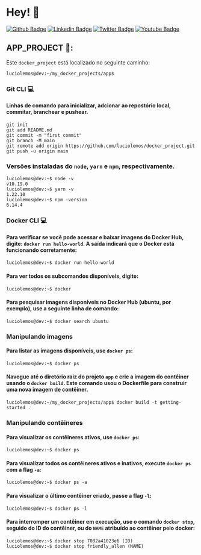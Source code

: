 # Hey! 👤

[![Github Badge](https://img.shields.io/badge/-Github-000?style=flat-square&logo=Github&logoColor=white&link=https://github.com/luciolemos)](https://github.com/luciolemos)
[![Linkedin Badge](https://img.shields.io/badge/-LinkedIn-blue?style=flat-square&logo=Linkedin&logoColor=white&link=https://www.linkedin.com/in/lucio-lemos-a550441a1/)](https://www.linkedin.com/in/lucio-lemos-a550441a1/)
[![Twitter Badge](https://img.shields.io/badge/-Twitter-1ca0f1?style=flat-square&labelColor=1ca0f1&logo=twitter&logoColor=white&link=https://twitter.com/lucciolemos)](https://twitter.com/lucciolemos)
[![Youtube Badge](https://img.shields.io/badge/-YouTube-ff0000?style=flat-square&labelColor=ff0000&logo=youtube&logoColor=white&link=https://studio.youtube.com/channel/UCrNM1nr2nw0lSqMD10m6rLw)](#)
## APP_PROJECT 📌:
Este `docker_project` está localizado no seguinte caminho:

    luciolemos@dev:~/my_docker_projects/app$
### Git CLI 💻
#### Linhas de comando para inicializar, adcionar ao repostório local, commitar, branchear e pushear.
    git init
    git add README.md
    git commit -m "first commit"
    git branch -M main
    git remote add origin https://github.com/luciolemos/docker_project.git
    git push -u origin main

### Versões instaladas do `node`, `yarn` e `npm`, respectivamente.
    luciolemos@dev:~$ node -v
    v10.19.0
    luciolemos@dev:~$ yarn -v
    1.22.10
    luciolemos@dev:~$ npm -version
    6.14.4
### Docker CLI 💻
#### Para verificar se você pode acessar e baixar imagens do Docker Hub, digite: `docker run hello-world`. A saída indicará que o Docker está funcionando corretamente:
    luciolemos@dev:~$ docker run hello-world
#### Para ver todos os subcomandos disponíveis, digite:
    luciolemos@dev:~$ docker
#### Para pesquisar imagens disponíveis no Docker Hub (ubuntu, por exemplo), use a seguinte linha de comando:
    luciolemos@dev:~$ docker search ubuntu
### Manipulando imagens
#### Para listar as imagens disponíveis, use `docker ps`:
    luciolemos@dev:~$ docker ps
#### Navegue até o diretório raiz do projeto `app` e crie a imagem do contêiner usando o `docker build`. Este comando usou o Dockerfile para construir uma nova imagem de contêiner. 
    luciolemos@dev:~/my_docker_projects/app$ docker build -t getting-started .
### Manipulando contêineres
#### Para visualizar os contêineres ativos, use `docker ps`:
    luciolemos@dev:~$ docker ps
#### Para visualizar todos os contêineres ativos e inativos, execute `docker ps` com a flag `-a`:
    luciolemos@dev:~$ docker ps -a 
#### Para visualizar o último contêiner criado, passe a flag `-l`:
    luciolemos@dev:~$ docker ps -l
#### Para interromper um contêiner em execução, use o comando `docker stop`, seguido do ID do contêiner, ou do `NAME` atribuído ao contêiner pelo docker: 
    luciolemos@dev:~$ docker stop 7082a41023e6 (ID)
    luciolemos@dev:~$ docker stop friendly_allen (NAME)
#### 
